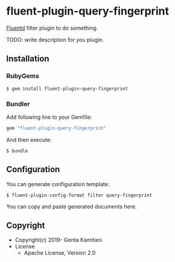 # fluent-plugin-query-fingerprint

[Fluentd](https://fluentd.org/) filter plugin to do something.

TODO: write description for you plugin.

## Installation

### RubyGems

```
$ gem install fluent-plugin-query-fingerprint
```

### Bundler

Add following line to your Gemfile:

```ruby
gem "fluent-plugin-query-fingerprint"
```

And then execute:

```
$ bundle
```

## Configuration

You can generate configuration template:

```
$ fluent-plugin-config-format filter query-fingerprint
```

You can copy and paste generated documents here.

## Copyright

* Copyright(c) 2019- Genta Kamitani
* License
  * Apache License, Version 2.0
